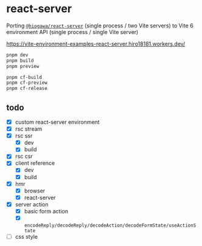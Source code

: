 # react-server

Porting [`@hiogawa/react-server`](https://github.com/hi-ogawa/vite-plugins/tree/main/packages/react-server) (single process / two Vite servers)
to Vite 6 environment API (single process / single Vite server)

https://vite-environment-examples-react-server.hiro18181.workers.dev/

```sh
pnpm dev
pnpm build
pnpm preview

pnpm cf-build
pnpm cf-preview
pnpm cf-release
```

## todo

- [x] custom react-server environment
- [x] rsc stream
- [x] rsc ssr
  - [x] dev
  - [x] build
- [x] rsc csr
- [x] client reference
  - [x] dev
  - [x] build
- [x] hmr
  - [x] browser
  - [x] react-server
- [x] server action
  - [x] basic form action
  - [x] `encodeReply/decodeReply/decodeAction/decodeFormState/useActionState`
- [ ] css style
